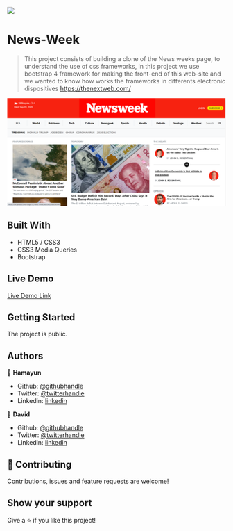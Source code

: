 ![](https://img.shields.io/badge/Microverse-blueviolet)

# News-Week

> This project consists of building a clone of the News weeks page, to understand the use of css frameworks, in this project we use bootstrap 4 framework for making the front-end of this web-site and we wanted to know how works the frameworks in differents electronic dispositives
> https://thenextweb.com/

![Alt text](https://github.com/Fanger53/News-Week/blob/features/assets/images/ss.PNG)

## Built With

- HTML5 / CSS3
- CSS3 Media Queries
- Bootstrap

## Live Demo

[Live Demo Link](https://raw.githack.com/Fanger53/News-Week/features/index.html)

## Getting Started

The project is public.

## Authors

👤 **Hamayun**

- Github: [@githubhandle](https://github.com/hamayun-cpu)
- Twitter: [@twitterhandle](https://twitter.com/hamayun_waheed?s=09&fbclid=IwAR0rfO9cMDDeCX8LfXf4cCNQDrL4LpJ02Q2csWhcT-VtMQ0Cy9EgTB4Wq8E)
- Linkedin: [linkedin](https://www.linkedin.com/in/hamayun-waheed-3527381b2/)

👤 **David**

- Github: [@githubhandle](https://github.com/Fanger53)
- Twitter: [@twitterhandle](https://twitter.com/DavidLe97005129)
- Linkedin: [linkedin](https://www.linkedin.com/in/david-castillo-61ba10b8/)

## 🤝 Contributing

Contributions, issues and feature requests are welcome!

## Show your support

Give a ⭐️ if you like this project!

